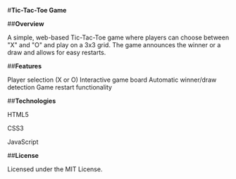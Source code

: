 #**Tic-Tac-Toe Game**

##**Overview**

A simple, web-based Tic-Tac-Toe game where players can choose between "X" and "O" and play on a 3x3 grid. The game announces the winner or a draw and allows for easy restarts.

##**Features**

Player selection (X or O)
Interactive game board
Automatic winner/draw detection
Game restart functionality

##**Technologies**

HTML5

CSS3

JavaScript

##**License**

Licensed under the MIT License.

